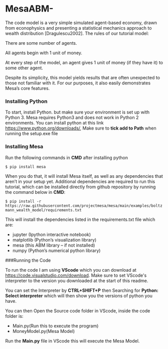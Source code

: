 # MesaABM-

The code model is a very simple simulated agent-based economy, drawn from econophysics and presenting a statistical mechanics approach to wealth distribution [Dragulescu2002]. The rules of our tutorial model:

There are some number of agents.

All agents begin with 1 unit of money.

At every step of the model, an agent gives 1 unit of money (if they have it) to some other agent.

Despite its simplicity, this model yields results that are often unexpected to those not familiar with it. For our purposes, it also easily demonstrates Mesa’s core features.

### Installing Python
To start, install Python. but make sure your environment is set up with Python 3. Mesa requires Python3 and does not work in Python 2 environments.
You can install python at this link https://www.python.org/downloads/, Make sure to **tick add to Path** when running the setup.exe file

### Installing Mesa
Run the following commands in **CMD** after installing python

`$ pip install mesa`

When you do that, it will install Mesa itself, as well as any dependencies that aren’t in your setup yet. Additional dependencies are required to run this tutorial, which can be installed directly from github repository by running the command below in **CMD**:

`$ pip install -r https://raw.githubusercontent.com/projectmesa/mesa/main/examples/boltzmann_wealth_model/requirements.txt`

This will install the dependencies listed in the requirements.txt file which are:
- jupyter (Ipython interactive notebook)
- matplotlib (Python’s visualization library)
- mesa (this ABM library – if not installed)
- numpy (Python’s numerical python library)

###Running the Code

To run the code I am using **VScode** which you can download at https://code.visualstudio.com/download.
Make sure to set VScode's interpreter to the version you downloaded at the start of this readme.

You can set the Interpreter by **CTRL+SHIFT+P** then Searching for **Python: Select interpreter** which will then show you the versions of python you have.

You can then Open the Source code folder in VScode, inside the code folder is:
- Main.py(Run this to execute the program)
- MoneyModel.py(Mesa Model)

Run the **Main.py** file in VScode this will execute the Mesa Model.

